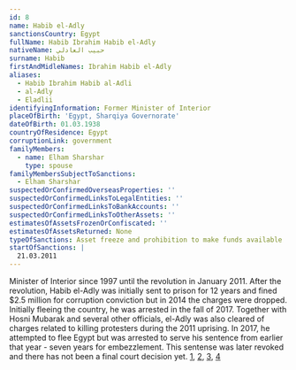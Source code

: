 ```yaml
---
id: 8
name: Habib el-Adly
sanctionsCountry: Egypt
fullName: Habib Ibrahim Habib el-Adly
nativeName: حبيب العادلي
surname: Habib
firstAndMidleNames: Ibrahim Habib el-Adly
aliases:
  - Habib Ibrahim Habib al-Adli
  - al-Adly
  - Eladlii
identifyingInformation: Former Minister of Interior
placeOfBirth: 'Egypt, Sharqiya Governorate'
dateOfBirth: 01.03.1938
countryOfResidence: Egypt
corruptionLink: government
familyMembers:
  - name: Elham Sharshar
    type: spouse
familyMembersSubjectToSanctions:
  - Elham Sharshar
suspectedOrConfirmedOverseasProperties: ''
suspectedOrConfirmedLinksToLegalEntities: ''
suspectedOrConfirmedLinksToBankAccounts: ''
suspectedOrConfirmedLinksToOtherAssets: ''
estimatesOfAssetsFrozenOrConfiscated: ''
estimatesOfAssetsReturned: None
typeOfSanctions: Asset freeze and prohibition to make funds available
startOfSanctions: |
  21.03.2011
---
```

Minister of Interior since 1997 until the revolution in January 2011. After the 
revolution, Habib el-Adly was initially sent to prison for 12 years and fined 
$2.5 million for corruption conviction but in 2014 the charges were dropped. 
Initially fleeing the country, he was arrested in the fall of 2017. Together 
with Hosni Mubarak and several other officials, el-Adly was also cleared of 
charges related to killing protesters during the 2011 uprising. In 2017, he 
attempted to flee Egypt but was arrested to serve his sentence from earlier that 
year - seven years for embezzlement. This sentense was later revoked and there 
has not been a final court decision yet. 
[1](https://newsok.com/article/feed/698788/egypt-court-acquits-mubarak-era-interior-minister), 
[2](https://madamasr.com/en/2015/03/25/news/u/mubarak-era-interior-minister-habib-al-adly-released-from-tora-prison/), 
[3](https://www.alaraby.co.uk/english/news/2017/12/5/habib-al-adly-egypts-executioner-arrested-after-eight-month-disappearance), 
[4](http://www.egypttoday.com/Article/1/62677/Court-sets-February-to-retry-Adly-over-embezzling-public-funds)
